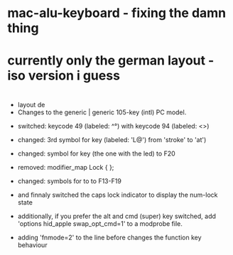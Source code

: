 # mac-alu-keyboard - fixing the damn thing
# currently only the german layout - iso version i guess
#
+ layout de
+ Changes to the generic | generic 105-key (intl) PC model. 

- switched: keycode 49 (labeled: ^°) with keycode 94 (labeled: <>)
- changed: 3rd symbol for key <AC09> (labeled: 'L@') from 'stroke' to 'at') 
- changed: symbol for key <CAPS> (the one with the led) to F20
- removed: modifier_map Lock { <CAPS> };
- changed: symbols for <FK13> to <FK19> to F13-F19
- and finnaly switched the caps lock indicator to display the num-lock state

- additionally, if you prefer the alt and cmd (super) key switched, add 'options hid_apple swap_opt_cmd=1' to a modprobe file.
- adding 'fnmode=2' to the line before changes the function key behaviour


